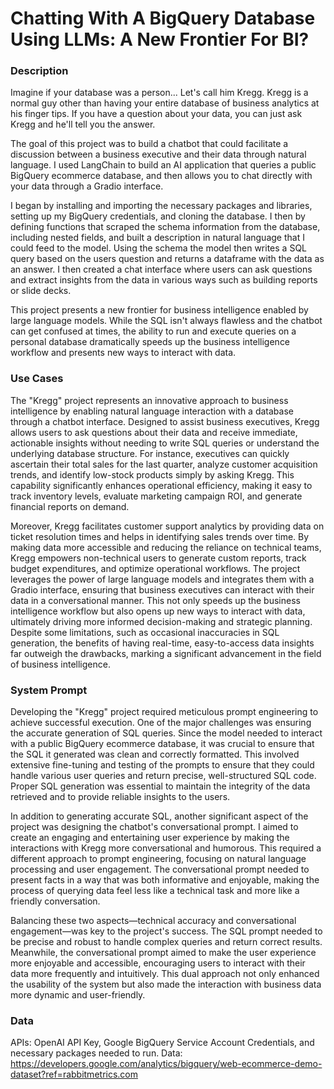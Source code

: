# Chatting With A BigQuery Database Using LLMs: A New Frontier For BI?

### Description

Imagine if your database was a person... Let's call him Kregg. Kregg is a normal guy other than having your entire database of business analytics at his finger tips. If you have a question about your data, you can just ask Kregg and he'll tell you the answer. 

The goal of this project was to build a chatbot that could facilitate a discussion between a business executive and their data through natural language. I used LangChain to build an AI application that queries a public BigQuery ecommerce database, and then allows you to chat directly with your data through a Gradio interface.

I began by installing and importing the necessary packages and libraries, setting up my BigQuery credentials, and cloning the database. I then by defining functions that scraped the schema information from the database, including nested fields, and built a description in natural language that I could feed to the model. Using the schema the model then writes a SQL query based on the users question and returns a dataframe with the data as an answer. I then created a chat interface where users can ask questions and extract insights from the data in various ways such as building reports or slide decks.

This project presents a new frontier for business intelligence enabled by large language models. While the SQL isn't always flawless and the chatbot can get confused at times, the ability to run and execute queries on a personal database dramatically speeds up the business intelligence workflow and presents new ways to interact with data.

### Use Cases

The "Kregg" project represents an innovative approach to business intelligence by enabling natural language interaction with a database through a chatbot interface. Designed to assist business executives, Kregg allows users to ask questions about their data and receive immediate, actionable insights without needing to write SQL queries or understand the underlying database structure. For instance, executives can quickly ascertain their total sales for the last quarter, analyze customer acquisition trends, and identify low-stock products simply by asking Kregg. This capability significantly enhances operational efficiency, making it easy to track inventory levels, evaluate marketing campaign ROI, and generate financial reports on demand.

Moreover, Kregg facilitates customer support analytics by providing data on ticket resolution times and helps in identifying sales trends over time. By making data more accessible and reducing the reliance on technical teams, Kregg empowers non-technical users to generate custom reports, track budget expenditures, and optimize operational workflows. The project leverages the power of large language models and integrates them with a Gradio interface, ensuring that business executives can interact with their data in a conversational manner. This not only speeds up the business intelligence workflow but also opens up new ways to interact with data, ultimately driving more informed decision-making and strategic planning. Despite some limitations, such as occasional inaccuracies in SQL generation, the benefits of having real-time, easy-to-access data insights far outweigh the drawbacks, marking a significant advancement in the field of business intelligence.

### System Prompt

Developing the "Kregg" project required meticulous prompt engineering to achieve successful execution. One of the major challenges was ensuring the accurate generation of SQL queries. Since the model needed to interact with a public BigQuery ecommerce database, it was crucial to ensure that the SQL it generated was clean and correctly formatted. This involved extensive fine-tuning and testing of the prompts to ensure that they could handle various user queries and return precise, well-structured SQL code. Proper SQL generation was essential to maintain the integrity of the data retrieved and to provide reliable insights to the users.

In addition to generating accurate SQL, another significant aspect of the project was designing the chatbot's conversational prompt. I aimed to create an engaging and entertaining user experience by making the interactions with Kregg more conversational and humorous. This required a different approach to prompt engineering, focusing on natural language processing and user engagement. The conversational prompt needed to present facts in a way that was both informative and enjoyable, making the process of querying data feel less like a technical task and more like a friendly conversation.

Balancing these two aspects—technical accuracy and conversational engagement—was key to the project's success. The SQL prompt needed to be precise and robust to handle complex queries and return correct results. Meanwhile, the conversational prompt aimed to make the user experience more enjoyable and accessible, encouraging users to interact with their data more frequently and intuitively. This dual approach not only enhanced the usability of the system but also made the interaction with business data more dynamic and user-friendly.

### Data

  APIs: OpenAI API Key, Google BigQuery Service Account Credentials, and necessary packages needed to run.
  Data: https://developers.google.com/analytics/bigquery/web-ecommerce-demo-dataset?ref=rabbitmetrics.com
